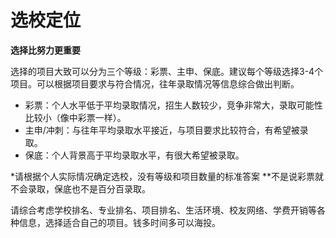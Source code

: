 # 选校定位

**选择比努力更重要**

选择的项目大致可以分为三个等级：彩票、主申、保底。建议每个等级选择3-4个项目。可以根据项目要求与符合情况，往年录取情况等信息综合做出判断。

- 彩票：个人水平低于平均录取情况，招生人数较少，竞争非常大，录取可能性比较小（像中彩票一样）。
- 主申/冲刺：与往年平均录取水平接近，与项目要求比较符合，有希望被录取。
- 保底：个人背景高于平均录取水平，有很大希望被录取。

*请根据个人实际情况确定选校，没有等级和项目数量的标准答案
**不是说彩票就不会录取，保底也不是百分百录取。

请综合考虑学校排名、专业排名、项目排名、生活环境、校友网络、学费开销等各种信息，选择适合自己的项目。钱多时间多可以海投。